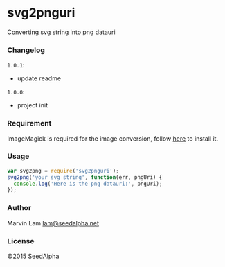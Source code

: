# svg2pnguri

Converting svg string into png datauri

### Changelog

`1.0.1`:

- update readme

`1.0.0`:

- project init

### Requirement

ImageMagick is required for the image conversion, follow [here](https://github.com/mash/node-imagemagick-native#installation) to install it.

### Usage

```javascript
var svg2png = require('svg2pnguri');
svg2png('your svg string', function(err, pngUri) {
  console.log('Here is the png datauri:', pngUri);
});
```

### Author

Marvin Lam <lam@seedalpha.net>

### License

©2015 SeedAlpha
